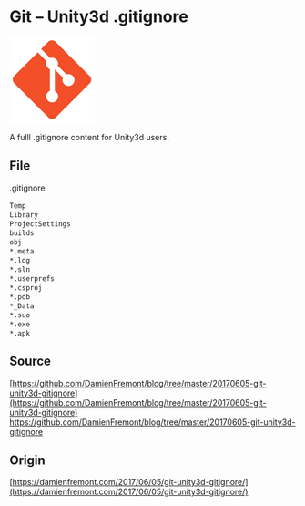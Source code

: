 Git – Unity3d .gitignore
======
 
![alt text](screenshots/170605123619812.png)
 
A fulll .gitignore content for Unity3d users.
 

 
## File
 
.gitignore
 
```
Temp
Library
ProjectSettings
builds
obj
*.meta
*.log
*.sln
*.userprefs
*.csproj
*.pdb
*_Data
*.suo
*.exe
*.apk
```
 
## Source
 
[https://github.com/DamienFremont/blog/tree/master/20170605-git-unity3d-gitignore](https://github.com/DamienFremont/blog/tree/master/20170605-git-unity3d-gitignore)
https://github.com/DamienFremont/blog/tree/master/20170605-git-unity3d-gitignore
 
 
## Origin
[https://damienfremont.com/2017/06/05/git-unity3d-gitignore/](https://damienfremont.com/2017/06/05/git-unity3d-gitignore/)
 
